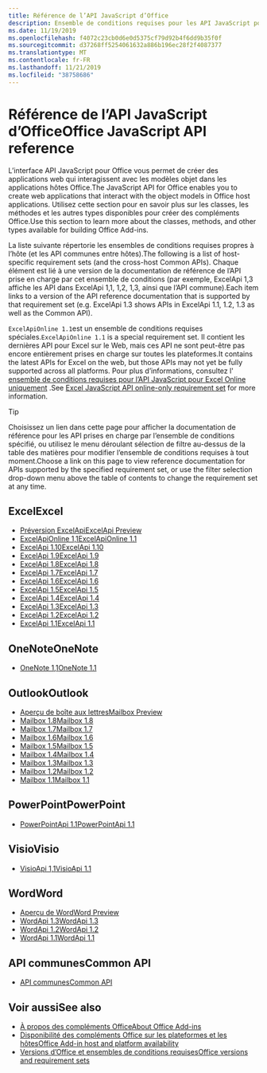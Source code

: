 ```yaml
---
title: Référence de l’API JavaScript d’Office
description: Ensemble de conditions requises pour les API JavaScript pour Office par hôte
ms.date: 11/19/2019
ms.openlocfilehash: f4072c23cb0d6e0d5375cf79d92b4f6dd9b35f0f
ms.sourcegitcommit: d37268ff5254061632a886b196ec28f2f4087377
ms.translationtype: MT
ms.contentlocale: fr-FR
ms.lasthandoff: 11/21/2019
ms.locfileid: "38758686"
---
```

# <a name="office-javascript-api-reference"></a><span data-ttu-id="72c9f-103">Référence de l’API JavaScript d’Office</span><span class="sxs-lookup"><span data-stu-id="72c9f-103">Office JavaScript API reference</span></span>

<span data-ttu-id="72c9f-104">L’interface API JavaScript pour Office vous permet de créer des applications web qui interagissent avec les modèles objet dans les applications hôtes Office.</span><span class="sxs-lookup"><span data-stu-id="72c9f-104">The JavaScript API for Office enables you to create web applications that interact with the object models in Office host applications.</span></span> <span data-ttu-id="72c9f-105">Utilisez cette section pour en savoir plus sur les classes, les méthodes et les autres types disponibles pour créer des compléments Office.</span><span class="sxs-lookup"><span data-stu-id="72c9f-105">Use this section to learn more about the classes, methods, and other types available for building Office Add-ins.</span></span>

<span data-ttu-id="72c9f-106">La liste suivante répertorie les ensembles de conditions requises propres à l’hôte (et les API communes entre hôtes).</span><span class="sxs-lookup"><span data-stu-id="72c9f-106">The following is a list of host-specific requirement sets (and the cross-host Common APIs).</span></span> <span data-ttu-id="72c9f-107">Chaque élément est lié à une version de la documentation de référence de l’API prise en charge par cet ensemble de conditions (par exemple, ExcelApi 1,3 affiche les API dans ExcelApi 1,1, 1,2, 1,3, ainsi que l’API commune).</span><span class="sxs-lookup"><span data-stu-id="72c9f-107">Each item links to a version of the API reference documentation that is supported by that requirement set (e.g. ExcelApi 1.3 shows APIs in ExcelApi 1.1, 1.2, 1.3 as well as the Common API).</span></span>

<span data-ttu-id="72c9f-108">`ExcelApiOnline 1.1`est un ensemble de conditions requises spéciales.</span><span class="sxs-lookup"><span data-stu-id="72c9f-108">`ExcelApiOnline 1.1` is a special requirement set.</span></span> <span data-ttu-id="72c9f-109">Il contient les dernières API pour Excel sur le Web, mais ces API ne sont peut-être pas encore entièrement prises en charge sur toutes les plateformes.</span><span class="sxs-lookup"><span data-stu-id="72c9f-109">It contains the latest APIs for Excel on the web, but those APIs may not yet be fully supported across all platforms.</span></span> <span data-ttu-id="72c9f-110">Pour plus d’informations, consultez l' [ensemble de conditions requises pour l’API JavaScript pour Excel Online uniquement](/office/dev/add-ins/reference/requirement-sets/excel-api-online-requirement-set) .</span><span class="sxs-lookup"><span data-stu-id="72c9f-110">See [Excel JavaScript API online-only requirement set](/office/dev/add-ins/reference/requirement-sets/excel-api-online-requirement-set) for more information.</span></span>

> [!TIP]
> <span data-ttu-id="72c9f-111">Choisissez un lien dans cette page pour afficher la documentation de référence pour les API prises en charge par l’ensemble de conditions spécifié, ou utilisez le menu déroulant sélection de filtre au-dessus de la table des matières pour modifier l’ensemble de conditions requises à tout moment.</span><span class="sxs-lookup"><span data-stu-id="72c9f-111">Choose a link on this page to view reference documentation for APIs supported by the specified requirement set, or use the filter selection drop-down menu above the table of contents to change the requirement set at any time.</span></span>

## <a name="excel"></a><span data-ttu-id="72c9f-112">Excel</span><span class="sxs-lookup"><span data-stu-id="72c9f-112">Excel</span></span>

- [<span data-ttu-id="72c9f-113">Préversion ExcelApi</span><span class="sxs-lookup"><span data-stu-id="72c9f-113">ExcelApi Preview</span></span>](/javascript/api/excel?view=excel-js-preview)
- [<span data-ttu-id="72c9f-114">ExcelApiOnline 1,1</span><span class="sxs-lookup"><span data-stu-id="72c9f-114">ExcelApiOnline 1.1</span></span>](/javascript/api/excel?view=excel-js-online)
- [<span data-ttu-id="72c9f-115">ExcelApi 1.10</span><span class="sxs-lookup"><span data-stu-id="72c9f-115">ExcelApi 1.10</span></span>](/javascript/api/excel?view=excel-js-1.10)
- [<span data-ttu-id="72c9f-116">ExcelApi 1.9</span><span class="sxs-lookup"><span data-stu-id="72c9f-116">ExcelApi 1.9</span></span>](/javascript/api/excel?view=excel-js-1.9)
- [<span data-ttu-id="72c9f-117">ExcelApi 1.8</span><span class="sxs-lookup"><span data-stu-id="72c9f-117">ExcelApi 1.8</span></span>](/javascript/api/excel?view=excel-js-1.8)
- [<span data-ttu-id="72c9f-118">ExcelApi 1.7</span><span class="sxs-lookup"><span data-stu-id="72c9f-118">ExcelApi 1.7</span></span>](/javascript/api/excel?view=excel-js-1.7)
- [<span data-ttu-id="72c9f-119">ExcelApi 1.6</span><span class="sxs-lookup"><span data-stu-id="72c9f-119">ExcelApi 1.6</span></span>](/javascript/api/excel?view=excel-js-1.6)
- [<span data-ttu-id="72c9f-120">ExcelApi 1.5</span><span class="sxs-lookup"><span data-stu-id="72c9f-120">ExcelApi 1.5</span></span>](/javascript/api/excel?view=excel-js-1.5)
- [<span data-ttu-id="72c9f-121">ExcelApi 1.4</span><span class="sxs-lookup"><span data-stu-id="72c9f-121">ExcelApi 1.4</span></span>](/javascript/api/excel?view=excel-js-1.4)
- [<span data-ttu-id="72c9f-122">ExcelApi 1.3</span><span class="sxs-lookup"><span data-stu-id="72c9f-122">ExcelApi 1.3</span></span>](/javascript/api/excel?view=excel-js-1.3)
- [<span data-ttu-id="72c9f-123">ExcelApi 1.2</span><span class="sxs-lookup"><span data-stu-id="72c9f-123">ExcelApi 1.2</span></span>](/javascript/api/excel?view=excel-js-1.2)
- [<span data-ttu-id="72c9f-124">ExcelApi 1.1</span><span class="sxs-lookup"><span data-stu-id="72c9f-124">ExcelApi 1.1</span></span>](/javascript/api/excel?view=excel-js-1.1)

## <a name="onenote"></a><span data-ttu-id="72c9f-125">OneNote</span><span class="sxs-lookup"><span data-stu-id="72c9f-125">OneNote</span></span>

- [<span data-ttu-id="72c9f-126">OneNote 1,1</span><span class="sxs-lookup"><span data-stu-id="72c9f-126">OneNote 1.1</span></span>](/javascript/api/onenote?view=onenote-js-1.1)

## <a name="outlook"></a><span data-ttu-id="72c9f-127">Outlook</span><span class="sxs-lookup"><span data-stu-id="72c9f-127">Outlook</span></span>

- [<span data-ttu-id="72c9f-128">Aperçu de boîte aux lettres</span><span class="sxs-lookup"><span data-stu-id="72c9f-128">Mailbox Preview</span></span>](/javascript/api/outlook?view=outlook-js-preview)
- [<span data-ttu-id="72c9f-129">Mailbox 1.8</span><span class="sxs-lookup"><span data-stu-id="72c9f-129">Mailbox 1.8</span></span>](/javascript/api/outlook?view=outlook-js-1.8)
- [<span data-ttu-id="72c9f-130">Mailbox 1.7</span><span class="sxs-lookup"><span data-stu-id="72c9f-130">Mailbox 1.7</span></span>](/javascript/api/outlook?view=outlook-js-1.7)
- [<span data-ttu-id="72c9f-131">Mailbox 1.6</span><span class="sxs-lookup"><span data-stu-id="72c9f-131">Mailbox 1.6</span></span>](/javascript/api/outlook?view=outlook-js-1.6)
- [<span data-ttu-id="72c9f-132">Mailbox 1.5</span><span class="sxs-lookup"><span data-stu-id="72c9f-132">Mailbox 1.5</span></span>](/javascript/api/outlook?view=outlook-js-1.5)
- [<span data-ttu-id="72c9f-133">Mailbox 1.4</span><span class="sxs-lookup"><span data-stu-id="72c9f-133">Mailbox 1.4</span></span>](/javascript/api/outlook?view=outlook-js-1.4)
- [<span data-ttu-id="72c9f-134">Mailbox 1.3</span><span class="sxs-lookup"><span data-stu-id="72c9f-134">Mailbox 1.3</span></span>](/javascript/api/outlook?view=outlook-js-1.3)
- [<span data-ttu-id="72c9f-135">Mailbox 1.2</span><span class="sxs-lookup"><span data-stu-id="72c9f-135">Mailbox 1.2</span></span>](/javascript/api/outlook?view=outlook-js-1.2)
- [<span data-ttu-id="72c9f-136">Mailbox 1.1</span><span class="sxs-lookup"><span data-stu-id="72c9f-136">Mailbox 1.1</span></span>](/javascript/api/outlook?view=outlook-js-1.1)

## <a name="powerpoint"></a><span data-ttu-id="72c9f-137">PowerPoint</span><span class="sxs-lookup"><span data-stu-id="72c9f-137">PowerPoint</span></span>

- [<span data-ttu-id="72c9f-138">PowerPointApi 1.1</span><span class="sxs-lookup"><span data-stu-id="72c9f-138">PowerPointApi 1.1</span></span>](/javascript/api/powerpoint?view=powerpoint-js-1.1)

## <a name="visio"></a><span data-ttu-id="72c9f-139">Visio</span><span class="sxs-lookup"><span data-stu-id="72c9f-139">Visio</span></span>

- [<span data-ttu-id="72c9f-140">VisioApi 1,1</span><span class="sxs-lookup"><span data-stu-id="72c9f-140">VisioApi 1.1</span></span>](/javascript/api/visio?view=visio-js-1.1)

## <a name="word"></a><span data-ttu-id="72c9f-141">Word</span><span class="sxs-lookup"><span data-stu-id="72c9f-141">Word</span></span>

- [<span data-ttu-id="72c9f-142">Aperçu de Word</span><span class="sxs-lookup"><span data-stu-id="72c9f-142">Word Preview</span></span>](/javascript/api/word?view=word-js-preview)
- [<span data-ttu-id="72c9f-143">WordApi 1.3</span><span class="sxs-lookup"><span data-stu-id="72c9f-143">WordApi 1.3</span></span>](/javascript/api/word?view=word-js-1.3)
- [<span data-ttu-id="72c9f-144">WordApi 1.2</span><span class="sxs-lookup"><span data-stu-id="72c9f-144">WordApi 1.2</span></span>](/javascript/api/word?view=word-js-1.2)
- [<span data-ttu-id="72c9f-145">WordApi 1.1</span><span class="sxs-lookup"><span data-stu-id="72c9f-145">WordApi 1.1</span></span>](/javascript/api/word?view=word-js-1.1)

## <a name="common-api"></a><span data-ttu-id="72c9f-146">API communes</span><span class="sxs-lookup"><span data-stu-id="72c9f-146">Common API</span></span>

- [<span data-ttu-id="72c9f-147">API communes</span><span class="sxs-lookup"><span data-stu-id="72c9f-147">Common API</span></span>](/javascript/api/office?view=common-js)

## <a name="see-also"></a><span data-ttu-id="72c9f-148">Voir aussi</span><span class="sxs-lookup"><span data-stu-id="72c9f-148">See also</span></span>

- [<span data-ttu-id="72c9f-149">À propos des compléments Office</span><span class="sxs-lookup"><span data-stu-id="72c9f-149">About Office Add-ins</span></span>](/office/dev/add-ins/overview)
- [<span data-ttu-id="72c9f-150">Disponibilité des compléments Office sur les plateformes et les hôtes</span><span class="sxs-lookup"><span data-stu-id="72c9f-150">Office Add-in host and platform availability</span></span>](/office/dev/add-ins/overview/office-add-in-availability)
- [<span data-ttu-id="72c9f-151">Versions d’Office et ensembles de conditions requises</span><span class="sxs-lookup"><span data-stu-id="72c9f-151">Office versions and requirement sets</span></span>](/office/dev/add-ins/develop/office-versions-and-requirement-sets)
